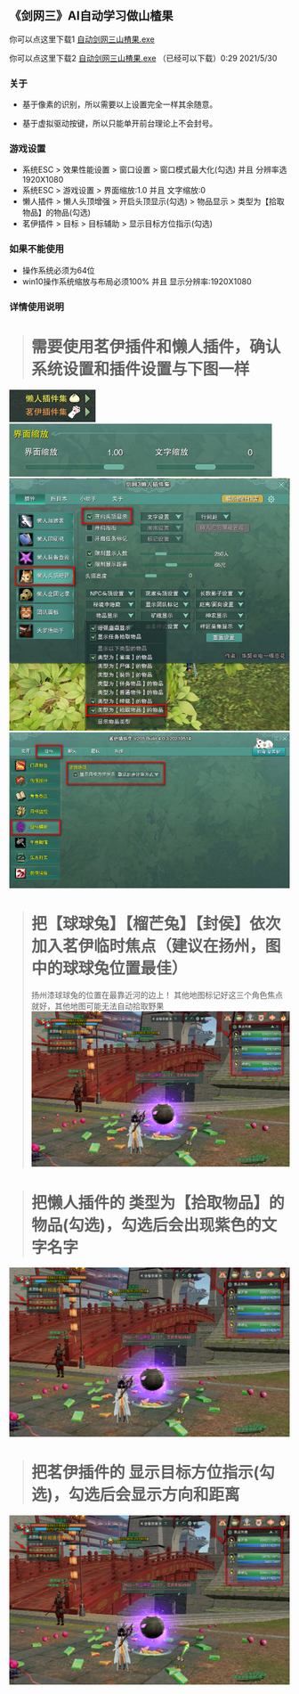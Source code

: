 ## 《剑网三》AI自动学习做山楂果

你可以点这里下载1 [自动剑网三山楂果.exe](#)

你可以点这里下载2 [自动剑网三山楂果.exe](https://wwa.lanzoui.com/itIyHpli9qj) （已经可以下载）0:29 2021/5/30

### 关于
+ 基于像素的识别，所以需要以上设置完全一样其余随意。

+ 基于虚拟驱动按键，所以只能单开前台理论上不会封号。


### 游戏设置
 - 系统ESC > 效果性能设置 > 窗口设置 > 窗口模式最大化(勾选) 并且 分辨率选1920X1080
 - 系统ESC > 游戏设置 > 界面缩放:1.0 并且 文字缩放:0
 - 懒人插件 > 懒人头顶增强 > 开启头顶显示(勾选) > 物品显示 > 类型为【拾取物品】的物品(勾选)
 - 茗伊插件 > 目标 > 目标辅助 > 显示目标方位指示(勾选)

### 如果不能使用
 - 操作系统必须为64位</br>
 - win10操作系统缩放与布局必须100% 并且 显示分辨率:1920X1080
 
### 详情使用说明
 > # 需要使用茗伊插件和懒人插件，确认系统设置和插件设置与下图一样</br>
 ![1](1.png)
 ![1](2.png)</br>
 ![1](3.png)</br>
 ![1](4.png)</br>

 > # 把【球球兔】【榴芒兔】【封侯】依次加入茗伊临时焦点（建议在扬州，图中的球球兔位置最佳）</br>
 > 扬州漆球球兔的位置在最靠近河的边上！
 > 其他地图标记好这三个角色焦点就好，其他地图可能无法自动拾取野果
 ![1](5.png)</br>
 
 > # 把懒人插件的 类型为【拾取物品】的物品(勾选)，勾选后会出现紫色的文字名字
 ![1](5.png)</br>
 
 > # 把茗伊插件的 显示目标方位指示(勾选)，勾选后会显示方向和距离
 ![1](5.png)</br>
